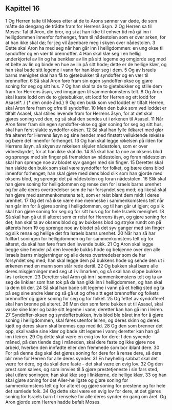 ## Kapittel 16

1 Og Herren talte til Moses etter at de to Arons sønner var døde, de som måtte dø dengang de trådte fram for Herrens åsyn.
2 Og Herren sa til Moses: Tal til Aron, din bror, og si at han ikke til enhver tid må gå inn i helligdommen innenfor forhenget, fram til nådestolen som er over arken, for at han ikke skal dø; for jeg vil åpenbare meg i skyen over nådestolen.
3 Dette skal Aron ha med seg når han går inn i helligdommen: en ung okse til syndoffer og en vær til brennoffer.
4 Han skal klæ seg i en hellig underkjortel av lin og ha benklær av lin på sitt legeme og omgjorde seg med et belte av lin og binde en hue av lin på sitt hode; dette er de hellige klær, og han skal bade sitt legeme i vann før han klær seg i dem.
5 Og av Israels barns menighet skal han få to gjetebukker til syndoffer og en vær til brennoffer.
6 Så skal Aron føre fram sin egen syndoffer-okse og gjøre soning for seg og sitt hus.
7 Og han skal ta de to gjetebukker og stille dem fram for Herrens åsyn, ved inngangen til sammenkomstens telt.
8 Og Aron skal kaste lodd om de to gjetebukker, ett lodd for Herren og ett lodd for Asasel*. / {* den onde ånd.}
9 Og den bukk som ved loddet er tilfalt Herren, skal Aron føre fram og ofre til syndoffer.
10 Men den bukk som ved loddet er tilfalt Asasel, skal stilles levende fram for Herrens åsyn, for at det skal gjøres soning ved den, og så skal den sendes ut i ørkenen til Asasel.
11 Når Aron fører fram sin egen syndoffer-okse og gjør soning for seg og sitt hus, skal han først slakte syndoffer-oksen.
12 Så skal han fylle ildkaret med glør fra alteret for Herrens åsyn og sine hender med finstøtt velluktende røkelse og bære det innenfor forhenget.
13 Og han skal legge røkelsen på ilden for Herrens åsyn, så skyen av røkelsen skjuler nådestolen, som er over vidnesbyrdet, for at han ikke skal dø.
14 Så skal han ta noe av oksens blod og sprenge med sin finger på fremsiden av nådestolen, og foran nådestolen skal han sprenge noe av blodet syv ganger med sin finger.
15 Deretter skal han slakte den bukk som skal være syndoffer for folket, og bære dens blod innenfor forhenget; han skal gjøre med dens blod slik som han gjorde med oksens blod, og sprenge det på nådestolen og foran nådestolen.
16 Slik skal han gjøre soning for helligdommen og rense den for Israels barns urenhet og for alle deres overtredelser som de har forsyndet seg med; og likeså skal han gjøre med sammenkomstens telt, som er reist blant dem midt i deres urenhet.
17 Og det må ikke være noe menneske i sammenkomstens telt når han går inn for å gjøre soning i helligdommen, og til han går ut igjen; og slik skal han gjøre soning for seg og for sitt hus og for hele Israels menighet.
18 Så skal han gå ut til alteret som er reist for Herrens åsyn, og gjøre soning for det; han skal ta av oksens blod og av bukkens blod og stryke rundt om på alterets horn
19 og sprenge noe av blodet på det syv ganger med sin finger og slik rense og hellige det fra Israels barns urenhet.
20 Når han så har fullført soningen for helligdommen og for sammenkomstens telt og for alteret, da skal han føre fram den levende bukk.
21 Og Aron skal legge begge sine hender på den levende bukks hode og bekjenne over den alle Israels barns misgjerninger og alle deres overtredelser som de har forsyndet seg med; han skal legge dem på bukkens hode og sende den ut i ørkenen med en mann som står rede dertil.
22 Og bukken skal bære alle deres misgjerninger med seg ut i villmarken, og så skal han slippe bukken løs i ørkenen.
23 Deretter skal Aron gå inn i sammenkomstens telt og ta av seg de linklær som han tok på da han gikk inn i helligdommen, og han skal la dem bli der.
24 Så skal han bade sitt legeme i vann på et hellig sted og ta på seg sine andre klær og så gå ut og ofre sitt eget brennoffer og folkets brennoffer og gjøre soning for seg og for folket.
25 Og fettet av syndofferet skal han brenne på alteret.
26 Men den som førte bukken ut til Asasel, skal vaske sine klær og bade sitt legeme i vann; deretter kan han gå inn i leiren.
27 Syndoffer-oksen og syndofferbukken, hvis blod ble båret inn for å gjøre soning i helligdommen, skal føres utenfor leiren, og deres skinn og deres kjøtt og deres skarn skal brennes opp med ild.
28 Og den som brenner det opp, skal vaske sine klær og bade sitt legeme i vann; deretter kan han gå inn i leiren.
29 Og dette skal være en evig lov for dere: I den syvende måned, på den tiende dag i måneden, skal dere faste og ikke gjøre noe arbeid, hverken den innfødte eller den fremmede som bor iblant dere.
30 For på denne dag skal det gjøres soning for dere for å rense dere, så dere blir rene for Herren for alle deres synder.
31 En høyhellig sabbat skal det være for dere, og da skal dere faste - det skal være en evig lov.
32 Og den prest som salves, og som innvies til å gjøre prestetjeneste i sin fars sted, skal utføre soningen; han skal klæ seg i linklærne, de hellige klær,
33 og han skal gjøre soning for det Aller-helligste og gjøre soning for sammenkomstens telt og for alteret og gjøre soning for prestene og for hele det samlede folk.
34 Og dette skal være en evig lov for dere, at det gjøres soning for Israels barn til renselse for alle deres synder én gang om året. Og Aron gjorde som Herren hadde befalt Moses.
